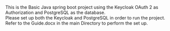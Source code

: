 This is the Basic Java spring boot project using the Keycloak OAuth 2 as Authorization and PostgreSQL as the database. <br />
Please set up both the Keycloak and PostgreSQL in order to run the project. <br />
Refer to the Guide.docx in the main Directory to perform the set up. <br />
